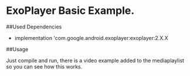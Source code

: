 # ExoPlayer Basic Example.

##Used Dependencies

- implementation 'com.google.android.exoplayer:exoplayer:2.X.X

##Usage

Just compile and run, there is a video example added to the mediaplaylist so you can see how this works.


